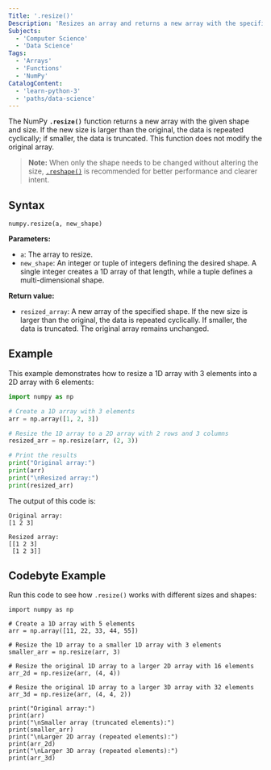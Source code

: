 ```yaml
---
Title: '.resize()'
Description: 'Resizes an array and returns a new array with the specified size.'
Subjects:
  - 'Computer Science'
  - 'Data Science'
Tags:
  - 'Arrays'
  - 'Functions'
  - 'NumPy'
CatalogContent:
  - 'learn-python-3'
  - 'paths/data-science'
---
```


The NumPy **`.resize()`** function returns a new array with the given shape and size. If the new size is larger than the original, the data is repeated cyclically; if smaller, the data is truncated. This function does not modify the original array.

> **Note:** When only the shape needs to be changed without altering the size, [`.reshape()`](https://www.codecademy.com/resources/docs/numpy/built-in-functions/reshape) is recommended for better performance and clearer intent.

## Syntax

```pseudo
numpy.resize(a, new_shape)
```

**Parameters:**

- `a`: The array to resize.
- `new_shape`: An integer or tuple of integers defining the desired shape. A single integer creates a 1D array of that length, while a tuple defines a multi-dimensional shape.

**Return value:**

- `resized_array`: A new array of the specified shape. If the new size is larger than the original, the data is repeated cyclically. If smaller, the data is truncated. The original array remains unchanged.

## Example

This example demonstrates how to resize a 1D array with 3 elements into a 2D array with 6 elements:

```py
import numpy as np

# Create a 1D array with 3 elements
arr = np.array([1, 2, 3])

# Resize the 1D array to a 2D array with 2 rows and 3 columns
resized_arr = np.resize(arr, (2, 3))

# Print the results
print("Original array:")
print(arr)
print("\nResized array:")
print(resized_arr)
```

The output of this code is:

```shell
Original array:
[1 2 3]

Resized array:
[[1 2 3]
 [1 2 3]]
```

## Codebyte Example

Run this code to see how `.resize()` works with different sizes and shapes:

```codebyte/python
import numpy as np

# Create a 1D array with 5 elements
arr = np.array([11, 22, 33, 44, 55])

# Resize the 1D array to a smaller 1D array with 3 elements
smaller_arr = np.resize(arr, 3)

# Resize the original 1D array to a larger 2D array with 16 elements
arr_2d = np.resize(arr, (4, 4))

# Resize the original 1D array to a larger 3D array with 32 elements
arr_3d = np.resize(arr, (4, 4, 2))

print("Original array:")
print(arr)
print("\nSmaller array (truncated elements):")
print(smaller_arr)
print("\nLarger 2D array (repeated elements):")
print(arr_2d)
print("\nLarger 3D array (repeated elements):")
print(arr_3d)
```
